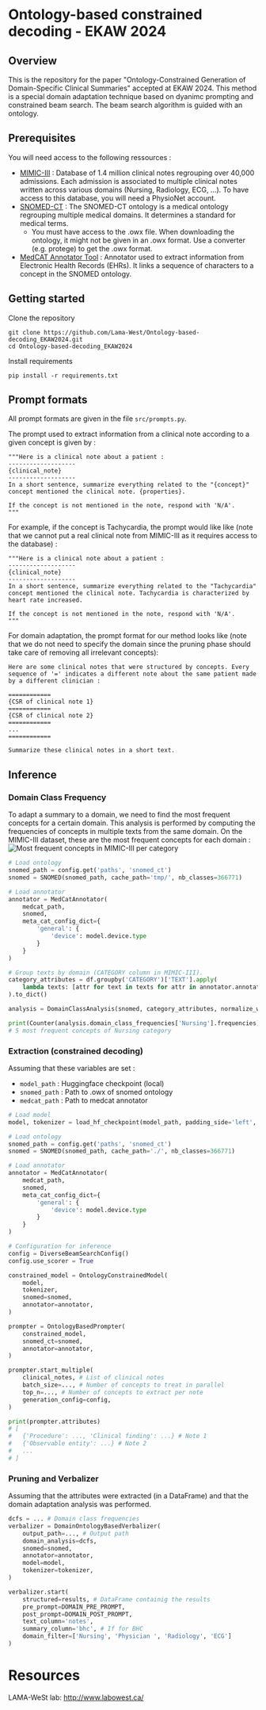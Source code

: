 # Ontology-based constrained decoding - EKAW 2024

## Overview
This is the repository for the paper "Ontology-Constrained Generation of Domain-Specific Clinical Summaries" accepted at EKAW 2024. This method is a special domain adaptation technique based on dyanimc prompting and constrained beam search. The beam search algorithm is guided with an ontology.

## Prerequisites

You will need access to the following ressources :
- [MIMIC-III](https://physionet.org/content/mimiciii/1.4/) : Database of 1.4 million clinical notes regrouping over 40,000 admissions. Each admission is associated to multiple clinical notes written across various domains (Nursing, Radiology, ECG, ...). To have access to this database, you will need a PhysioNet account.
- [SNOMED-CT](https://www.snomed.org/) : The SNOMED-CT ontology is a medical ontology regrouping multiple medical domains. It determines a standard for medical terms.
  - You must have access to the .owx file. When downloading the ontology, it might not be given in an .owx format. Use a converter (e.g. protege) to get the .owx format.
- [MedCAT Annotator Tool](https://github.com/CogStack/MedCAT) : Annotator used to extract information from Electronic Health Records (EHRs). It links a sequence of characters to a concept in the SNOMED ontology.

## Getting started
Clone the repository
```
git clone https://github.com/Lama-West/Ontology-based-decoding_EKAW2024.git
cd Ontology-based-decoding_EKAW2024
```
Install requirements
```
pip install -r requirements.txt
```

## Prompt formats
All prompt formats are given in the file `src/prompts.py`. 

The prompt used to extract information from a clinical note according to a given concept is given by :
```
"""Here is a clinical note about a patient : 
-------------------
{clinical_note}
-------------------
In a short sentence, summarize everything related to the "{concept}" concept mentioned the clinical note. {properties}. 

If the concept is not mentioned in the note, respond with 'N/A'.
"""
```
For example, if the concept is Tachycardia, the prompt would like like (note that we cannot put a real clinical note from MIMIC-III as it requires access to the database) : 
```
"""Here is a clinical note about a patient : 
-------------------
{clinical_note}
-------------------
In a short sentence, summarize everything related to the "Tachycardia" concept mentioned the clinical note. Tachycardia is characterized by heart rate increased. 

If the concept is not mentioned in the note, respond with 'N/A'.
"""
```

For domain adaptation, the prompt format for our method looks like (note that we do not need to specify the domain since the pruning phase should take care of removing all irrelevant concepts): 
```
Here are some clinical notes that were structured by concepts. Every sequence of '=' indicates a different note about the same patient made by a different clinician :

============
{CSR of clinical note 1}
============
{CSR of clinical note 2}
============
...
============

Summarize these clinical notes in a short text.

```

## Inference
### Domain Class Frequency
To adapt a summary to a domain, we need to find the most frequent concepts for a certain domain. This analysis is performed by computing the frequencies of concepts in multiple texts from the same domain. On the MIMIC-III dataset, these are the most frequent concepts for each domain : 
![Most frequent concepts in MIMIC-III per category](./resources/domain_adaptation_analysis_mimic.svg)


```python
# Load ontology
snomed_path = config.get('paths', 'snomed_ct')
snomed = SNOMED(snomed_path, cache_path='tmp/', nb_classes=366771)
```
```python
# Load annotator
annotator = MedCatAnnotator(
    medcat_path, 
    snomed,
    meta_cat_config_dict={
        'general': {
            'device': model.device.type
        }
    }
)
```
```python
# Group texts by domain (CATEGORY column in MIMIC-III).
category_attributes = df.groupby('CATEGORY')['TEXT'].apply(
    lambda texts: [attr for text in texts for attr in annotator.annotate(text)]
).to_dict()

analysis = DomainClassAnalysis(snomed, category_attributes, normalize_with_average=True)

print(Counter(analysis.domain_class_frequencies['Nursing'].frequencies).most_common(5))
# 5 most frequent concepts of Nursing category
```

### Extraction (constrained decoding)
Assuming that these variables are set :
- `model_path` : Huggingface checkpoint (local)
- `snomed_path` : Path to .owx of snomed ontology
- `medcat_path` : Path to medcat annotator
```python
# Load model
model, tokenizer = load_hf_checkpoint(model_path, padding_side='left', use_quantization=True, device_map={"": 0})
```
```python
# Load ontology
snomed_path = config.get('paths', 'snomed_ct')
snomed = SNOMED(snomed_path, cache_path='./', nb_classes=366771)
```
```python
# Load annotator
annotator = MedCatAnnotator(
    medcat_path, 
    snomed,
    meta_cat_config_dict={
        'general': {
            'device': model.device.type
        }
    }
)
```
```python
# Configuration for inference
config = DiverseBeamSearchConfig()
config.use_scorer = True

constrained_model = OntologyConstrainedModel(
    model, 
    tokenizer, 
    snomed=snomed, 
    annotator=annotator, 
)

prompter = OntologyBasedPrompter(
    constrained_model,
    snomed_ct=snomed,
    annotator=annotator, 
)

prompter.start_multiple(
    clinical_notes, # List of clinical notes 
    batch_size=..., # Number of concepts to treat in parallel
    top_n=..., # Number of concepts to extract per note
    generation_config=config,
)

print(prompter.attributes) 
# [ 
#   {'Procedure': ..., 'Clinical finding': ...} # Note 1
#   {'Observable entity': ...} # Note 2
#   ...
# ]
```


### Pruning and Verbalizer
Assuming that the attributes were extracted (in a DataFrame) and that the domain adaptation analysis was performed.
```python
dcfs = ... # Domain class frequencies
verbalizer = DomainOntologyBasedVerbalizer(
    output_path=..., # Output path
    domain_analysis=dcfs,
    snomed=snomed,
    annotator=annotator,
    model=model,
    tokenizer=tokenizer,
)

verbalizer.start(
    structured=results, # DataFrame containig the results
    pre_prompt=DOMAIN_PRE_PROMPT,
    post_prompt=DOMAIN_POST_PROMPT,
    text_column='notes',
    summary_column='bhc', # If for BHC
    domain_filter=['Nursing', 'Physician ', 'Radiology', 'ECG']
)

```

# Resources
LAMA-WeSt lab: http://www.labowest.ca/
